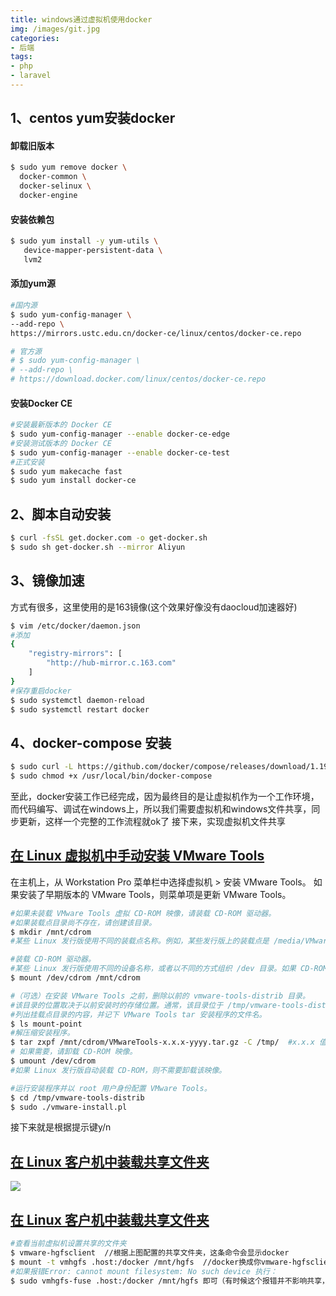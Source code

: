 ```yaml
---
title: windows通过虚拟机使用docker
img: /images/git.jpg
categories:
- 后端
tags:
- php
- laravel
---
```


## 1、centos yum安装docker
#### 卸载旧版本
```bash
$ sudo yum remove docker \
  docker-common \
  docker-selinux \
  docker-engine
```
#### 安装依赖包
```bash
$ sudo yum install -y yum-utils \
   device-mapper-persistent-data \
   lvm2
```
#### 添加yum源
```bash
#国内源
$ sudo yum-config-manager \
--add-repo \
https://mirrors.ustc.edu.cn/docker-ce/linux/centos/docker-ce.repo

# 官方源
# $ sudo yum-config-manager \
# --add-repo \
# https://download.docker.com/linux/centos/docker-ce.repo
```
#### 安装Docker CE
```bash
#安装最新版本的 Docker CE
$ sudo yum-config-manager --enable docker-ce-edge
#安装测试版本的 Docker CE
$ sudo yum-config-manager --enable docker-ce-test
#正式安装
$ sudo yum makecache fast
$ sudo yum install docker-ce
```
## 2、脚本自动安装
```bash
$ curl -fsSL get.docker.com -o get-docker.sh
$ sudo sh get-docker.sh --mirror Aliyun
```
## 3、镜像加速
方式有很多，这里使用的是163镜像(这个效果好像没有daocloud加速器好)
```bash
$ vim /etc/docker/daemon.json
#添加
{
    "registry-mirrors": [
        "http://hub-mirror.c.163.com"
    ]
}
#保存重启docker
$ sudo systemctl daemon-reload
$ sudo systemctl restart docker
```
## 4、docker-compose 安装
```bash
$ sudo curl -L https://github.com/docker/compose/releases/download/1.19.0/docker-compose-`uname -s`-`uname -m` > /usr/local/bin/docker-compose
$ sudo chmod +x /usr/local/bin/docker-compose
```
至此，docker安装工作已经完成，因为最终目的是让虚拟机作为一个工作环境，而代码编写、调试在windows上，所以我们需要虚拟机和windows文件共享，同步更新，这样一个完整的工作流程就ok了
接下来，实现虚拟机文件共享
## [在 Linux 虚拟机中手动安装 VMware Tools](https://docs.vmware.com/cn/VMware-Workstation-Pro/14.0/com.vmware.ws.using.doc/GUID-08BB9465-D40A-4E16-9E15-8C016CC8166F.html)
在主机上，从 Workstation Pro 菜单栏中选择虚拟机 > 安装 VMware Tools。
如果安装了早期版本的 VMware Tools，则菜单项是更新 VMware Tools。
```bash
#如果未装载 VMware Tools 虚拟 CD-ROM 映像，请装载 CD-ROM 驱动器。
#如果装载点目录尚不存在，请创建该目录。
$ mkdir /mnt/cdrom
#某些 Linux 发行版使用不同的装载点名称。例如，某些发行版上的装载点是 /media/VMware Tools 而不是 #/mnt/cdrom。请修改该命令以反映您的发行版使用的约定。

#装载 CD-ROM 驱动器。
#某些 Linux 发行版使用不同的设备名称，或者以不同的方式组织 /dev 目录。如果 CD-ROM 驱动器不是 #/dev/cdrom 或 CD-ROM 装载点不是 /mnt/cdrom，则必须修改该命令以反映您的发行版使用的约定。
$ mount /dev/cdrom /mnt/cdrom

#（可选）在安装 VMware Tools 之前，删除以前的 vmware-tools-distrib 目录。
#该目录的位置取决于以前安装时的存储位置。通常，该目录位于 /tmp/vmware-tools-distrib。
#列出挂载点目录的内容，并记下 VMware Tools tar 安装程序的文件名。
$ ls mount-point
#解压缩安装程序。
$ tar zxpf /mnt/cdrom/VMwareTools-x.x.x-yyyy.tar.gz -C /tmp/  #x.x.x 值是产品版本号，yyyy 是产品版本的内部版本号。
# 如果需要，请卸载 CD-ROM 映像。
$ umount /dev/cdrom 
#如果 Linux 发行版自动装载 CD-ROM，则不需要卸载该映像。

#运行安装程序并以 root 用户身份配置 VMware Tools。
$ cd /tmp/vmware-tools-distrib
$ sudo ./vmware-install.pl
```
接下来就是根据提示键y/n

## [在 Linux 客户机中装载共享文件夹](https://docs.vmware.com/cn/VMware-Workstation-Pro/14.0/com.vmware.ws.using.doc/GUID-D6D9A5FD-7F5F-4C95-AFAB-EDE9335F5562.html)
![](/images/screenshot.png)


## [在 Linux 客户机中装载共享文件夹](https://docs.vmware.com/cn/VMware-Workstation-Pro/14.0/com.vmware.ws.using.doc/GUID-AB5C80FE-9B8A-4899-8186-3DB8201B1758.html)
```bash
#查看当前虚拟机设置共享的文件夹
$ vmware-hgfsclient  //根据上图配置的共享文件夹，这条命令会显示docker
$ mount -t vmhgfs .host:/docker /mnt/hgfs  //docker换成你vmware-hgfsclient执行结果
#如果报错Error: cannot mount filesystem: No such device 执行：
$ sudo vmhgfs-fuse .host:/docker /mnt/hgfs 即可（有时候这个报错并不影响共享，查看/mnt/hgfs目录已经有了共享文件夹）
```